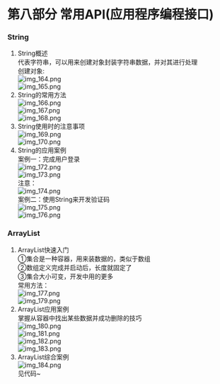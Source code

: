 # 第八部分 常用API(应用程序编程接口)  

### String  
1.  String概述  
代表字符串，可以用来创建对象封装字符串数据，并对其进行处理  
创建对象:  
![img_164.png](img_164.png)  
![img_165.png](img_165.png)  
2.  String的常用方法  
![img_166.png](img_166.png)  
![img_167.png](img_167.png)  
![img_168.png](img_168.png)  
3.  String使用时的注意事项  
![img_169.png](img_169.png)  
![img_170.png](img_170.png)  
4.  String的应用案例  
案例一：完成用户登录  
![img_172.png](img_172.png)  
![img_173.png](img_173.png)  
注意：  
![img_174.png](img_174.png)  
案例二：使用String来开发验证码  
![img_175.png](img_175.png)  
![img_176.png](img_176.png)  

### ArrayList  
1. ArrayList快速入门   
   ①集合是一种容器，用来装数据的，类似于数组  
   ②数组定义完成并启动后，长度就固定了  
   ③集合大小可变，开发中用的更多  
常用方法：  
![img_177.png](img_177.png)  
![img_179.png](img_179.png)  
2. ArrayList应用案例  
掌握从容器中找出某些数据并成功删除的技巧  
![img_180.png](img_180.png)  
![img_181.png](img_181.png)  
![img_182.png](img_182.png)  
![img_183.png](img_183.png)  
3. ArrayList综合案例  
![img_184.png](img_184.png)  
见代码~














 




































